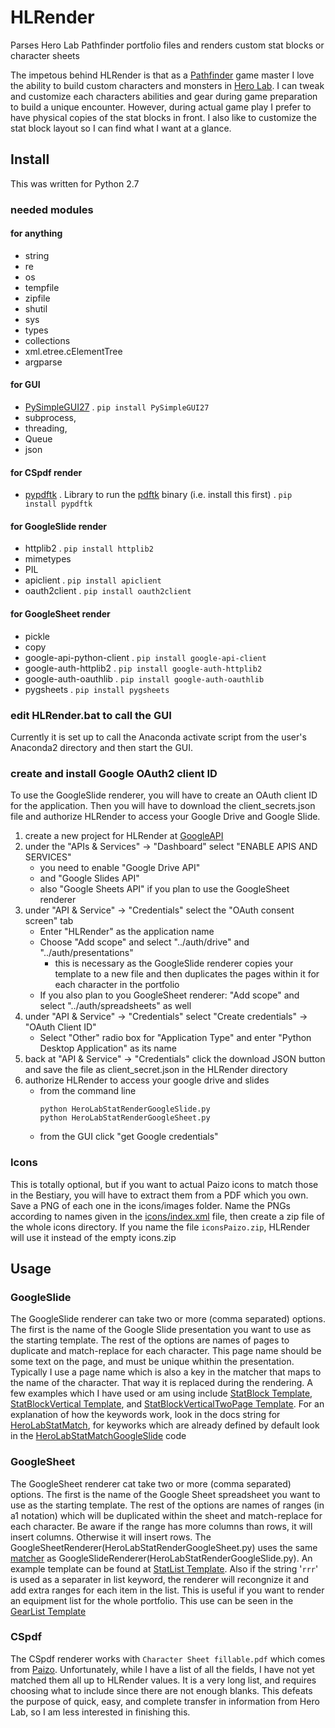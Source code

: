 # HLRender
Parses Hero Lab Pathfinder portfolio files and renders custom stat blocks or character sheets

The impetous behind HLRender is that as a [Pathfinder](https://paizo.com/pathfinder) game master I love the ability to build custom characters and monsters in [Hero Lab](https://www.wolflair.com/hero-lab-classic/).  I can tweak and customize each characters abilities and gear during game preparation to build a unique encounter.  However, during actual game play I prefer to have physical copies of the stat blocks in front.  I also like to customize the stat block layout so I can find what I want at a glance.

## Install
This was written for Python 2.7

### needed modules
#### for anything
- string
- re
- os
- tempfile
- zipfile
- shutil
- sys
- types
- collections
- xml.etree.cElementTree
- argparse
#### for GUI
- [PySimpleGUI27](https://opensource.com/article/18/8/pysimplegui)
  . ```pip install PySimpleGUI27```
- subprocess,
- threading,
- Queue
- json
#### for CSpdf render
- [pypdftk](https://github.com/revolunet/pypdftk)
  . Library to run the [pdftk](https://www.pdflabs.com/tools/pdftk-the-pdf-toolkit/) binary (i.e. install this first)
  . ```pip install pypdftk```
#### for GoogleSlide render
- httplib2
  . ```pip install httplib2```
- mimetypes
- PIL
- apiclient
  . ```pip install apiclient```
- oauth2client
  . ```pip install oauth2client```
#### for GoogleSheet render
- pickle
- copy
- google-api-python-client 
  . ```pip install google-api-client```
- google-auth-httplib2 
  . ```pip install google-auth-httplib2```
- google-auth-oauthlib
  . ```pip install google-auth-oauthlib```
- pygsheets
  . ```pip install pygsheets```

### edit HLRender.bat to call the GUI
Currently it is set up to call the Anaconda activate script from the user's Anaconda2 directory and then start the GUI.  

### create and install Google OAuth2 client ID
To use the GoogleSlide renderer, you will have to create an OAuth client ID for the application.  Then you will have to download the client_secrets.json file and authorize HLRender to access your Google Drive and Google Slide.  

1. create a new project for HLRender at [GoogleAPI](https://console.developers.google.com/apis/dashboard)
2. under the "APIs & Services" -> "Dashboard" select "ENABLE APIS AND SERVICES" 
   - you need to enable "Google Drive API" 
   - and "Google Slides API"
   - also "Google Sheets API" if you plan to use the GoogleSheet renderer
3. under "API & Service" -> "Credentials" select the "OAuth consent screen" tab
   - Enter "HLRender" as the application name
   - Choose "Add scope" and select "../auth/drive" and "../auth/presentations" 
      - this is necessary as the GoogleSlide renderer copies your template to a new file and then duplicates the pages within it for each character in the portfolio
   - If you also plan to you GoogleSheet renderer: "Add scope" and select "../auth/spreadsheets" as well
4. under "API & Service" -> "Credentials" select "Create credentials" -> "OAuth Client ID"
   - Select "Other" radio box for "Application Type" and enter "Python Desktop Application" as its name
5. back at "API & Service" -> "Credentials" click the download JSON button and save the file as client_secret.json in the HLRender directory
6. authorize HLRender to access your google drive and slides
   - from the command line
     ```
     python HeroLabStatRenderGoogleSlide.py
     python HeroLabStatRenderGoogleSheet.py
     ```
   - from the GUI
     click "get Google credentials"
     
### Icons
  This is totally optional, but if you want to actual Paizo icons to match those in the Bestiary, you will have to extract them from a PDF which you own.  Save a PNG of each one in the icons/images folder.  Name the PNGs according to names given in the [icons/index.xml](icons/index.xml) file, then create a zip file of the whole icons directory.  If you name the file ```iconsPaizo.zip```, HLRender will use it instead of the empty icons.zip
  
## Usage
### GoogleSlide
  The GoogleSlide renderer can take two or more (comma separated) options.  The first is the name of the Google Slide presentation you want to use as the starting template.  The rest of the options are names of pages to duplicate and match-replace for each character.  This page name should be some text on the page, and must be unique whithin the presentation.  Typically I use a page name which is also a key in the matcher that maps to the name of the character.  That way it is replaced during the rendering.  A few examples which I have used or am using include [StatBlock Template](https://drive.google.com/open?id=1C5u4HXB_9jbBXUD6y8l37bxckqei6ipy5TCIRDgsZFw), [StatBlockVertical Template](https://drive.google.com/open?id=1TPJzOrotRVVM5X-tgJI6BCEtY23I_K6DweiOwooaSAE), and [StatBlockVerticalTwoPage Template](https://drive.google.com/open?id=19EYt8vSpSl6kR8-ImSKmekF4uTGCvL7_NrazZV34IWk).  For an explanation of how the keywords work, look in the docs string for [HeroLabStatMatch](HeroLabStatMatch.py), for keyworks which are already defined by default look in the [HeroLabStatMatchGoogleSlide](HeroLabStatMatchGoogleSlide.py) code

### GoogleSheet
  The GoogleSheet renderer cat take two or more (comma separated) options.  The first is the name of the Google Sheet spreadsheet you
  want to use as the starting template.  The rest of the options are names of ranges (in a1 notation) which will be duplicated within
  the sheet and match-replace for each character.  Be aware if the range has more columns than rows, it will insert columns.  Otherwise
  it will insert rows.  The GoogleSheetRenderer(HeroLabStatRenderGoogleSheet.py) uses the same [matcher](HeroLabStatMatchGoogleSlide.py) as GoogleSlideRenderer(HeroLabStatRenderGoogleSlide.py).  An example template can be found at [StatList Template](https://docs.google.com/spreadsheets/d/17gyE-L8508glDQtJGSYijMniYxOTFh3K-UmPNtXg0do/edit?usp=sharing).  Also if the string '``` rrr ```' is used as a separater in list keyword, the renderer will recongnize it and add extra ranges for each item in the list.  This is useful if you want to render an equipment list for the whole portfolio.  This use can be seen in the [GearList Template](https://docs.google.com/spreadsheets/d/1Zw0BHrzt_u9emLCK9Gpwn9y89T-lE9FJ3rsVX8v1gWM/edit?usp=sharing)

### CSpdf
  The CSpdf renderer works with ``Character Sheet fillable.pdf`` which comes from [Paizo](https://www.paizo.com).  Unfortunately, while I have a list of all the fields, I have not yet matched them all up to HLRender values.  It is a very long list, and requires choosing what to include since there are not enough blanks.  This defeats the purpose of quick, easy, and complete transfer in information from Hero Lab, so I am less interested in finishing this.
